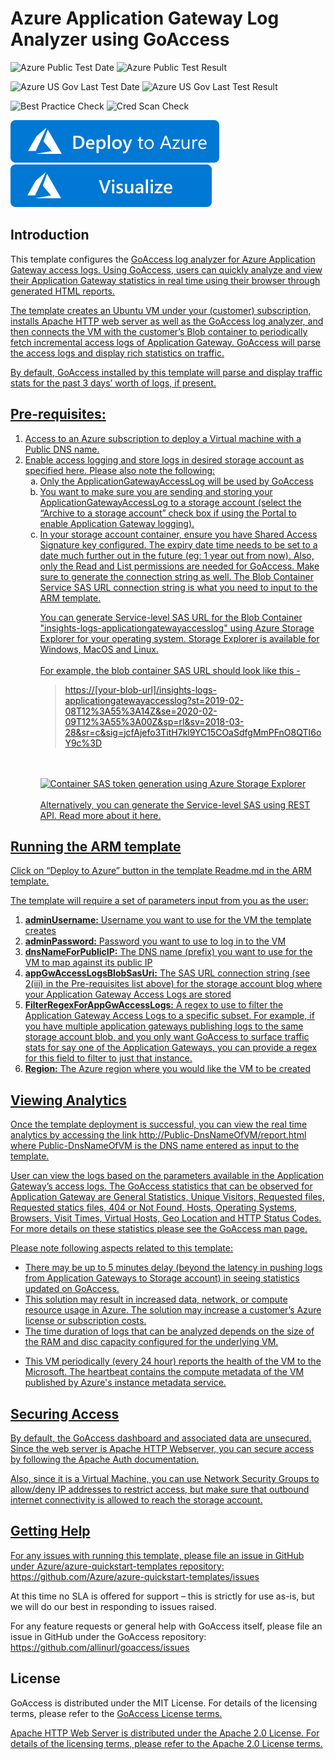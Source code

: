 # Azure Application Gateway Log Analyzer using GoAccess

![Azure Public Test Date](https://azurequickstartsservice.blob.core.windows.net/badges/application-gateway-logviewer-goaccess/PublicLastTestDate.svg)
![Azure Public Test Result](https://azurequickstartsservice.blob.core.windows.net/badges/application-gateway-logviewer-goaccess/PublicDeployment.svg)

![Azure US Gov Last Test Date](https://azurequickstartsservice.blob.core.windows.net/badges/application-gateway-logviewer-goaccess/FairfaxLastTestDate.svg)
![Azure US Gov Last Test Result](https://azurequickstartsservice.blob.core.windows.net/badges/application-gateway-logviewer-goaccess/FairfaxDeployment.svg)

![Best Practice Check](https://azurequickstartsservice.blob.core.windows.net/badges/application-gateway-logviewer-goaccess/BestPracticeResult.svg)
![Cred Scan Check](https://azurequickstartsservice.blob.core.windows.net/badges/application-gateway-logviewer-goaccess/CredScanResult.svg)

[![Deploy To Azure](https://raw.githubusercontent.com/Azure/azure-quickstart-templates/master/1-CONTRIBUTION-GUIDE/images/deploytoazure.svg?sanitize=true)]("https://portal.azure.com/#create/Microsoft.Template/uri/https%3A%2F%2Fraw.githubusercontent.com%2FAzure%2Fazure-quickstart-templates%2Fmaster%2Fapplication-gateway-logviewer-goaccess%2Fazuredeploy.json")
[![Visualize](https://raw.githubusercontent.com/Azure/azure-quickstart-templates/master/1-CONTRIBUTION-GUIDE/images/visualizebutton.svg?sanitize=true)]("http://armviz.io/#/?load=https%3A%2F%2Fraw.githubusercontent.com%2FAzure%2Fazure-quickstart-templates%2Fmaster%2Fapplication-gateway-logviewer-goaccess%2Fazuredeploy.json")

<h2>Introduction</h2>
This template configures the <a href="https://goaccess.io">GoAccess log analyzer for Azure Application Gateway access logs. Using GoAccess, users can quickly analyze and view their Application Gateway statistics in real time using their browser through generated HTML reports.

The template creates an Ubuntu VM under your (customer) subscription, installs Apache HTTP web server as well as the GoAccess log analyzer, and then connects the VM with the customer’s Blob container to periodically fetch incremental access logs of Application Gateway. GoAccess will parse the access logs and display rich statistics on traffic.

By default, GoAccess installed by this template will parse and display traffic
stats for the past 3 days’ worth of logs, if present.

<h2>Pre-requisites:</h2>
    <ol type="1">
    <li>Access to an Azure subscription to deploy a Virtual machine with a Public DNS name.</li>
    <li>Enable access logging and store logs in desired storage account as specified <a    href="https://docs.microsoft.com/en-us/azure/application-gateway/application-gateway-diagnostics#diagnostic-logging">here. Please also note the following:
    <ol type="a">
        <li>Only the ApplicationGatewayAccessLog will be used by GoAccess</li>
        <li>You want to make sure you are sending and storing your ApplicationGatewayAccessLog to a storage account (select the “Archive to a storage account” check box if using the Portal to enable Application Gateway logging).</li>
        <li>In your storage account container, ensure you have Shared Access Signature key configured. The expiry date time needs to be set to a date much further out in the future (eg: 1 year out from now). Also, only the Read and List permissions are needed for GoAccess. Make sure to generate the connection string as well.  The Blob Container Service SAS URL connection string is what you need to input to the ARM template.
        <p>You can generate Service-level SAS URL for the Blob Container "insights-logs-applicationgatewayaccesslog" using <a href="https://azure.microsoft.com/en-in/features/storage-explorer/">Azure Storage Explorer for your operating system. Storage Explorer is available for Windows, MacOS and Linux.<br /><br />
          For example, the blob container SAS URL should look like this - <blockquote>https://[your-blob-url]/insights-logs-applicationgatewayaccesslog?st=2019-02-08T12%3A55%3A14Z&se=2020-02-09T12%3A55%3A00Z&sp=rl&sv=2018-03-28&sr=c&sig=jcfAjefo3TitH7kl9YC15COaSdfgMmPFnO8QTI6oY9c%3D</blockquote> <br /><br />
<img src="https://user-images.githubusercontent.com/6194147/52483050-f2ec1800-2bd8-11e9-8982-224ddd37dfa9.png" width="1000" title="Container SAS token generation using Azure Storage Explorer">
            <br /><br />Alternatively, you can generate the Service-level SAS using REST API. Read more about it <a href="https://docs.microsoft.com/en-us/rest/api/storageservices/constructing-a-service-sas">here.
          </li>
    </ol>
    </li>
    </ol>

<h2>Running the ARM template</h2>

Click on “Deploy to Azure” button in the template Readme.md in the ARM template.

The template will require a set of parameters input from you as the user:
<ol type="1"> <li><b>adminUsername:</b> Username you want to use for the VM the
template creates</li> <li><b>adminPassword:</b> Password you want to use to log
in to the VM</li> <li><b>dnsNameForPublicIP:</b> The DNS name (prefix) you want
to use for the VM to map against its public IP</li>
<li><b>appGwAccessLogsBlobSasUri:</b> The SAS URL connection string (see 2(iii)
in the Pre-requisites list above) for the storage account blog where your
Application Gateway Access Logs are stored</li>
<li><b>FilterRegexForAppGwAccessLogs:</b> A regex to use to filter the
Application Gateway Access Logs to a specific subset. For example, if you have
multiple application gateways publishing logs to the same storage account blob,
and you only want GoAccess to surface traffic stats for say one of the
Application Gateways, you can provide a regex for this field to filter to just
that instance.</li> <li><b>Region:</b> The Azure region where you would like the
VM to be created</li> </ol>

<h2>Viewing Analytics</h2>

Once the template deployment is successful, you can view the real time analytics
by accessing the link <u>http://Public-DnsNameOfVM/report.html</u> where
Public-DnsNameOfVM is the DNS name entered as input to the template.

User can view the logs based on the parameters available in the Application
Gateway’s access logs. The GoAccess <a href="https://goaccess.io/man">statistics
that can be observed for Application Gateway are General Statistics, Unique
Visitors, Requested files, Requested statics files, 404 or Not Found, Hosts,
Operating Systems, Browsers, Visit Times, Virtual Hosts, Geo Location and HTTP
Status Codes. For more details on these statistics please see the
<a href="https://goaccess.io/man">GoAccess man page.

Please note following aspects related to this template: <ul> <li>There may be up
to 5 minutes delay (beyond the latency in pushing logs from Application Gateways
to Storage account) in seeing statistics updated on GoAccess.</li> <li>This
solution may result in increased data, network, or compute resource usage in
Azure. The solution may increase a customer’s Azure license or subscription
costs.</li> <li>The time duration of logs that can be analyzed depends on the
size of the RAM and disc capacity configured for the underlying VM.</li>
<li>This VM periodically (every 24 hour) reports the health of the VM to the
Microsoft. The heartbeat contains the compute metadata of the VM published by
Azure's
<a href="https://docs.microsoft.com/en-us/azure/virtual-machines/windows/instance-metadata-service">instance
metadata service. </ul>

<h2>Securing Access</h2>

By default, the GoAccess dashboard and associated data are unsecured. Since the
web server is Apache HTTP Webserver, you can secure access by following the
<a href="https://httpd.apache.org/docs/2.4/howto/auth.html">Apache Auth
documentation.

Also, since it is a Virtual Machine, you can use
<a href="https://docs.microsoft.com/en-us/azure/virtual-network/tutorial-filter-network-traffic">Network
Security Groups to allow/deny IP addresses to restrict access, but make sure
that outbound internet connectivity is allowed to reach the storage account.

<h2>Getting Help</h2>

For any issues with running this template, please file an issue in GitHub under
Azure/azure-quickstart-templates repository:
<u>https://github.com/Azure/azure-quickstart-templates/issues</u>

At this time no SLA is offered for support – this is strictly for use as-is, but
we will do our best in responding to issues raised.

For any feature requests or general help with GoAccess itself, please file an
issue in GitHub under the GoAccess repository:
<u>https://github.com/allinurl/goaccess/issues</u>

<h2>License</h2>

GoAccess is distributed under the MIT License. For details of the licensing
terms, please refer to the
<a href="https://github.com/allinurl/goaccess/blob/master/COPYING">GoAccess
License terms.

Apache HTTP Web Server is distributed under the Apache 2.0 License. For details
of the licensing terms, please refer to
<a href="http://www.apache.org/licenses/LICENSE-2.0">the Apache 2.0 License
terms.
